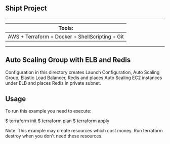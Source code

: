 Shipt Project
---------------

------------------------------------------------------------------------------
|Tools:
|-------
|AWS + Terraform + Docker + ShellScripting + Git
-------------------------------------------------------------------------------

Auto Scaling Group with ELB and Redis
--------------------------------------
Configuration in this directory creates Launch Configuration, Auto Scaling Group, Elastic Load Balancer, Redis and places Auto Scaling EC2 instances under ELB and places Redis in private subnet.

Usage
------
To run this example you need to execute:

$ terraform init
$ terraform plan
$ terraform apply

Note: This example may create resources which cost money. Run terraform destroy when you don't need these resources.
